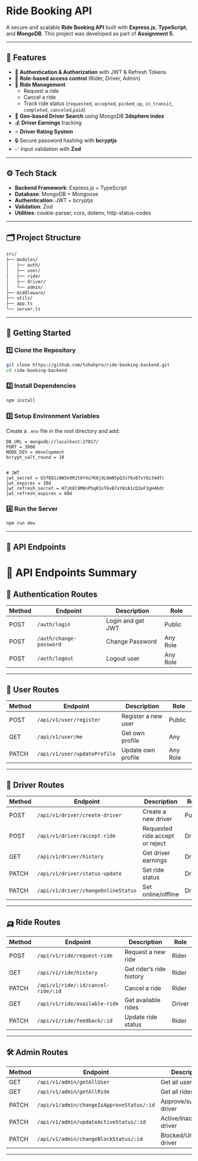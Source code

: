 
# Ride Booking API

A secure and scalable **Ride Booking API** built with **Express.js**, **TypeScript**, and **MongoDB**. This project was developed as part of **Assignment 5**.

---

## 📌 Features
- 🔑 **Authentication & Authorization** with JWT & Refresh Tokens
- 👤 **Role-based access control** (Rider, Driver, Admin)
- 🚕 **Ride Management**
  - Request a ride
  - Cancel a ride
  - Track ride status (`requested`, `accepted`, `picked_up`, `in_transit`, `completed`, `canceled`,`paid`)
- 📍 **Geo-based Driver Search** using MongoDB **2dsphere index**
- 💰 **Driver Earnings** tracking
- ⭐ **Driver Rating System**
- 🔒 Secure password hashing with **bcryptjs**
- ✅ Input validation with **Zod**

---

## ⚙️ Tech Stack
- **Backend Framework**: Express.js + TypeScript
- **Database**: MongoDB + Mongoose
- **Authentication**: JWT + bcryptjs
- **Validation**: Zod
- **Utilities**: cookie-parser, cors, dotenv, http-status-codes

---

## 🗂️ Project Structure
```bash
src/
├── modules/
│   ├── auth/
│   ├── user/
│   ├── ride/
│   ├── driver/
│   └── admin/
├── middleware/
├── utils/
├── app.ts
└── server.ts
```

---

## 🚀 Getting Started

### 1️⃣ Clone the Repository
```bash
git clone https://github.com/tohahpro/ride-booking-backend.git
cd ride-booking-backend
```

### 2️⃣ Install Dependencies
```bash
npm install
```

### 3️⃣ Setup Environment Variables
Create a `.env` file in the root directory and add:
```env
DB_URL = mongodb://localhost:27017/
PORT = 3000
NODE_DEV = development
bcrypt_salt_round = 10


# JWT
jwt_secret = G5f8Q1z8W3e9R2t6Y4u7K8j9L0mN5pQ3sT6vB7xY8z34dfr
jwt_expires = 30d
jwt_refresh_secret = H7jK8l9M0nP5qR3sT6vB7xY8zA1cD2eF3gH46dr
jwt_refresh_expires = 60d
```

### 4️⃣ Run the Server
```bash
npm run dev
```

---

## 📡 API Endpoints
# 📌 API Endpoints Summary

## 🔑 Authentication Routes

| Method | Endpoint              | Description         | Role     |
| ------ | --------------------- | ------------------- | -------- |    
| POST   | `/auth/login`         | Login and get JWT   | Public   |
| POST   | `/auth/change-password` | Change Password   | Any Role   |
| POST   | `/auth/logout`        | Logout user         | Any Role |

---

## 👤 User Routes

| Method | Endpoint                    | Description        | Role         |
| ------ | --------------------------- | ------------------ | ------------ |
| POST   | `/api/v1/user/register`      | Register a new user | Public   |
| GET    | `/api/v1/user/me`                 | Get own profile    | Any          |
| PATCH  | `/api/v1/user/updateProfile`   | Update own profile | Any Role     |


---

## 🚖 Driver Routes

| Method | Endpoint                  | Description         | Role   |
| ------ | ------------------------- | ------------------- | ------ |
| POST   | `/api/v1/driver/create-driver`   | Create a new driver | Public |
| POST   | `/api/v1/driver/accept-ride`   | Requested ride accept or reject | Driver |
| GET    | `/api/v1/driver/history` | Get driver earnings | Driver |
| PATCH  | `/api/v1/driver/status-update` | Set ride status | Driver|
| PATCH  | `/api/v1/driver/changeOnlineStatus` | Set online/offline | Driver|

---

## 🛺 Ride Routes

| Method | Endpoint                          | Description                  | Role   |
| ------ | --------------------------------- | ---------------------------- | ------ |
| POST   | `/api/v1/ride/request-ride`              | Request a new ride           | Rider  |
| GET    | `/api/v1/ride/history`                   | Get rider’s ride history     | Rider  |
| PATCH  | `/api/v1/ride/:id/cancel-ride/:id`       | Cancel a ride                | Rider  |
| GET    | `/api/v1/ride/available-ride`            | Get available rides          | Driver |
| PATCH  | `/api/v1/ride/feedback/:id`              | Update ride status           | Rider |

---

## 🛠️ Admin Routes

| Method | Endpoint                         | Description            | Role  |
| ------ | -------------------------------- | ---------------------- | ----- |
| GET    | `/api/v1/admin/getAllUser`              | Get all users          | Admin |
| GET    | `/api/v1/admin/getAllRide`              | Get all rides          | Admin |
| PATCH  | `/api/v1/admin/changeIsApproveStatus/:id` | Approve/suspend driver | Admin |
| PATCH  | `/api/v1/admin/updateActiveStatus/:id` | Active/Inactive driver | Admin |
| PATCH  | `/api/v1/admin/changeBlockStatus/:id` | Blocked/Unblocked driver | Admin |

---



